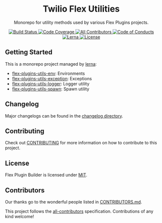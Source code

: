 <h1 align="center">Twilio Flex Utilities</h1>
<p align="center">Monorepo for utility methods used by various Flex Plugins projects.
</p>

<p align="center">
    <a href="https://travis-ci.com/twilio-labs/flex-plugins-utils">
        <img src="https://travis-ci.com/twilio-labs/flex-plugins-utils.svg?branch=master" title="Build Status" />
    </a>
    <a href="https://codecov.io/gh/twilio-labs/flex-plugins-utils">
        <img src="https://codecov.io/gh/twilio-labs/flex-plugins-utils/branch/master/graph/badge.svg" title="Code Coverage" />
    </a>
    <a href="#contributors">
        <img src="https://img.shields.io/badge/all_contributors-2-orange.svg?style=square" title="All Contributors" />
    </a>
    <a href="./CODE_OF_CONDUCT.md">
        <img src="https://img.shields.io/badge/%F0%9F%92%96-code%20of%20conduct-ff69b4.svg?style=square" title="Code of Conducts" />
    </a>
    <a href="https://lernajs.io/">
        <img src="https://img.shields.io/badge/maintained%20with-lerna-cc00ff.svg?style=flat-squar" title="Lerna" />
    </a>
    <a href="./LICENSE">
        <img src="https://img.shields.io/badge/license-MIT-green.svg" title="License" />
    </a>
</p>

## Getting Started

This is a monorepo project managed by [lerna](https://github.com/lerna/lerna):

- [flex-plugins-utils-env](packages/flex-plugins-utils-env): Environments
- [flex-plugins-utils-exception](packages/flex-plugins-utils-exception): Exceptions
- [flex-plugins-utils-logger](packages/flex-plugins-utils-logger): Logger utility
- [flex-plugins-utils-spawn](packages/flex-plugins-utils-spawn): Spawn utility

## Changelog

Major changelogs can be found in the [changelog directory](/changelog).

## Contributing

Check out [CONTRIBUTING](CONTRIBUTING.md) for more information on how to contribute to this project.

## License

Flex Plugin Builder is licensed under [MIT](LICENSE).

## Contributors

Our thanks go to the wonderful people listed in [CONTRIBUTORS.md](CONTRIBUTORS.md).

This project follows the [all-contributors](https://github.com/kentcdodds/all-contributors) specification. Contributions of any kind welcome!
